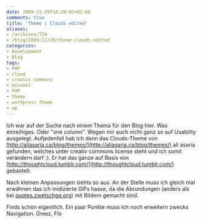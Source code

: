 ```yaml
---
date: 2009-11-29T18:20:03+02:00
comments: true
title: 'Theme | Clouds edited'
aliases:
- /archives/724
- /blog/2009/11/29/theme-clouds-edited
categories:
- Development
- Blog
tags:
- PHP
- cloud
- creativ commons
- minimal
- PHP
- theme
- wordpress theme
- wp
---
```


Ich war auf der Suche nach einem Thema für den Blog hier. Was einreihiges.
Oder "one column". Wegen mir auch nicht ganz so auf Usability ausgelegt.
Aufjedenfall hab ich dann das Clouds-Theme von
[http://aliasaria.ca/blog/themes/](http://aliasaria.ca/blog/themes/) ali
asaria gefunden, welches unter creativ commons license steht und ich somit
verändern darf :). Er hat das ganze auf Basis von
[http://thoughtcloud.tumblr.com/](http://thoughtcloud.tumblr.com/)
gebastelt.

Nach kleinen Anpassungen siehts so aus. An der Stelle muss ich gleich mal
erwähnen das ich inidizierte GIFs hasse, da die Abrundungen (anders als bei
[quotes.zwetschge.org](http://quotes.zwetschge.org)) mit Bildern gemacht
sind.

Finds schön eigentlich. Ein paar Punkte muss ich noch erweitern zwecks
Navigation.  Greez, Flo
